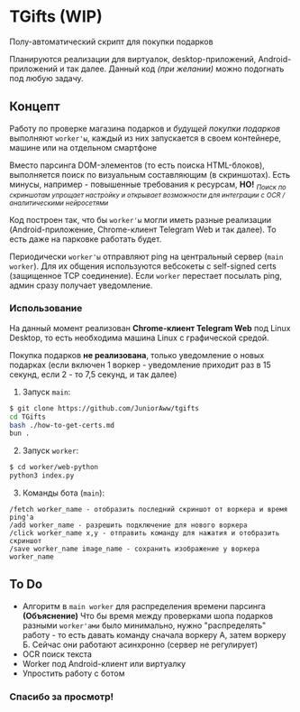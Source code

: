 # TGifts (WIP)

Полу-автоматический скрипт для покупки подарков

Планируются реализации для виртуалок, desktop-приложений, Android-приложений и так далее. Данный код <i>(при желании)</i> можно подогнать под любую задачу.

## Концепт

Работу по проверке магазина подарков и <i>будущей покупки подарков</i> выполняют ```worker'ы```, каждый из них запускается в своем контейнере, машине или на отдельном смартфоне

Вместо парсинга DOM-элементов (то есть поиска HTML-блоков), выполняется поиск по визуальным составляющим (в скриншотах). Есть минусы, например - повышенные требования к ресурсам, <b>НО!</b> <sub><i>Поиск по скриншотам упрощает настройку и открывает возможности для интеграции с OCR / аналитическими нейросетями</i></sub>

Код построен так, что бы ```worker'ы``` могли иметь разные реализации (Android-приложение, Chrome-клиент Telegram Web и так далее). То есть даже на парковке работать будет.

Периодически ```worker'ы``` отправляют ping на центральный сервер (```main worker```). Для их общения используются вебсокеты с self-signed certs (защищенное TCP соединение). Если ```worker``` перестает посылать ping, админ сразу получает уведомление.

### Использование

На данный момент реализован <b>Chrome-клиент Telegram Web</b> под Linux Desktop, то есть необходима машина Linux с графической средой.

Покупка подарков <b>не реализована</b>, только уведомление о новых подарках (если включен 1 воркер - уведомление приходит раз в 15 секунд, если 2 - то 7,5 секунд, и так далее)

1. Запуск ```main```:
```bash
$ git clone https://github.com/JuniorAww/tgifts
cd TGifts
bash ./how-to-get-certs.md
bun .
```
2. Запуск ```worker```:
```bash
$ cd worker/web-python
python3 index.py
```

3. Команды бота (```main```):
```
/fetch worker_name - отобразить последний скриншот от воркера и время ping'а
/add worker_name - разрешить подключение для нового воркера
/click worker_name x,y - отправить команду для нажатия и отобразить скриншот
/save worker_name image_name - сохранить изображение у воркера worker_name
```

## To Do
- Алгоритм в ```main worker``` для распределения времени парсинга
<br/><b>(Объяснение)</b> Что бы время между проверками шопа подарков разными ```worker'ами``` было минимально, нужно "распределять" работу - то есть давать команду сначала воркеру А, затем воркеру Б. Сейчас они работают асинхронно (сервер не регулирует)
- OCR поиск текста
- Worker под Android-клиент или виртуалку
- Упростить работу с ботом

### Спасибо за просмотр!
